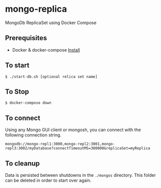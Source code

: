 # mongo-replica

MongoDb ReplicaSet using Docker Compose

## Prerequisites

* Docker & docker-compose [Install](https://docs.docker.com/get-docker/)

## To start

```shell
$ ./start-db.sh [optional relica set name]
```

## To Stop

```shell
$ docker-compose down
```

## To connect

Using any Mongo GUI client or mongosh, you can connect with the following connection string.

```
mongodb://mongo-repl1:3000,mongo-repl2:3001,mongo-repl3:3002/myDatabase?connectTimeoutMS=300000&replicaSet=myReplica
```

## To cleanup

Data is persisted between shutdowns in the `./mongos` directory. This folder can be deleted in order to start over again.
